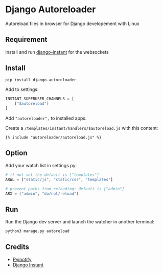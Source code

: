 # Django Autoreloader

Autoreload files in browser for Django developement with Linux

## Requirement

Install and run [django-instant](https://github.com/synw/django-instant) for the websockets

## Install

   ```bash
   pip install django-autoreloader  
   ```
   
Add to settings:

   ```python
   INSTANT_SUPERUSER_CHANNELS = [
       ["$autoreload"]
   ]
   ```

Add `"autoreloader",` to installed apps.

Create a ``/templates/instant/handlers/$autoreload.js`` with this content:

   ```django
   {% include "autoreloader/autoreload.js" %}
   ```

## Option

Add your watch list in settings.py:

  ```python
  # if not set the default is ["templates"]
  ARWL = ["static/js", "static/css", "templates"]
  
  # prevent paths from reloading: default is ["admin"]
  ARX = ["admin", "do/not/reload"]
  ```

## Run

Run the Django dev server and launch the watcher in another terminal:

   ```bash
   python3 manage.py autoreload
   ```
   
## Credits

- [Pyinotify](https://github.com/seb-m/pyinotify)
- [Django Instant](https://github.com/synw/django-instant)

